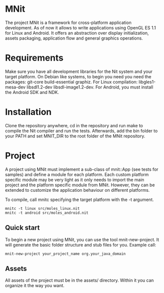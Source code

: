# MNit

The project MNit is a framework for cross-platform application development. As of now it allows to write applications using OpenGL ES 1.1 for Linux and Android. It offers an abstraction over display initialization, assets packaging, application flow and general graphics operations.

# Requirements

Make sure you have all development libraries for the Nit system and your target platform. On Debian like systems, to begin you need you need the packages: git-core build-essential graphiz. For Linux compilation: libgles1-mesa-dev libsdl1.2-dev libsdl-image1.2-dev. For Android, you must install the Android SDK and NDK.

# Installation

Clone the repository anywhere, cd in the repository and run make to compile the Nit compiler and run the tests. Afterwards, add the bin folder to your PATH and set MNIT\_DIR to the root folder of the MNit repository.

# Project

A project using MNit must implement a sub-class of mnit::App (see tests for samples) and define a module for each platform. Each custom platform specific module may be very light as it only needs to import the main project and the platform specific module from MNit. However, they can be extended to customize the application behaviour on different platforms.

To compile, call mnitc specifying the target platform with the -t argument.

    mnitc -t linux src/moles_linux.nit
    mnitc -t android src/moles_android.nit

## Quick start

To begin a new project using MNit, you can use the tool mnit-new-project. It will generate the basic folder structure and stub files for you. Example call:

	mnit-new-project your_project_name org.your_java_domain

## Assets

All assets of the project must be in the assets/ directory. Within it you can organize it the way you want.

